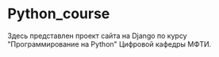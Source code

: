# Python_course
Здесь представлен проект сайта на Django по курсу "Программирование на Python" Цифровой кафедры МФТИ.
